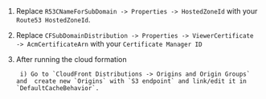 ##
1. Replace `R53CNameForSubDomain -> Properties -> HostedZoneId` with your `Route53 HostedZoneId`.

2. Replace `CFSubDomainDistribution -> Properties -> ViewerCertificate -> AcmCertificateArn` with your `Certificate Manager ID`

3. After running the cloud formation

		i) Go to `CloudFront Distributions -> Origins and Origin Groups` and  create new `Origins` with `S3 endpoint` and link/edit it in `DefaultCacheBehavior`.
		
